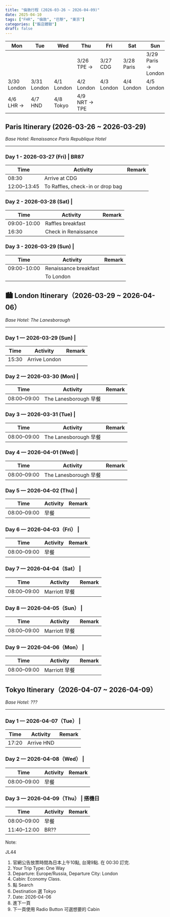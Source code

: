 ```yaml
---
title: "倫敦行程 (2026-03-26 ~ 2026-04-09)"
date: 2025-04-10
tags: ["FHR", "倫敦", "巴黎", "東京"]
categories: ["飯店體驗"]
draft: false
---
```


| Mon | Tue | Wed | Thu | Fri | Sat | Sun |
| --- | --- | --- | --- | --- | --- | --- |
|             |             |              | 3/26 TPE →    | 3/27 CDG    | 3/28 Paris  | 3/29 Paris → London |
| 3/30 London | 3/31 London | 4/1 London   | 4/2 London    | 4/3 London  | 4/4 London  | 4/5 London          |
| 4/6 LHR →   | 4/7 HND     | 4/8 Tokyo    | 4/9 NRT → TPE |

## Paris Itinerary (2026-03-26 ~ 2026-03-29)
*Base Hotel: Renaissance Paris Republique Hotel*

---

### Day 1 - 2026-03-27 (Fri) | BR87

| Time         | Activity                                               | Remark                          |
|--------------|--------------------------------------------------------| ------------------------------- |
| 08:30        | Arrive at CDG                                          |                                 |
| 12:00–13:45  | To Raffles, check-in or drop bag                       |                                 |


### Day 2 - 2026-03-28 (Sat) |

| Time         | Activity                                               | Remark                          |
|--------------|------------------------------------------------------- | ------------------------------- |
| 09:00-10:00  | Raffles breakfast                                      |                                 |
| 16:30        | Check in Renaissance                                   |                                 |


### Day 3 - 2026-03-29 (Sun) |

| Time         | Activity                                               | Remark                          |
|--------------|------------------------------------------------------- | ------------------------------- |
| 09:00-10:00  | Renaissance breakfast                                  |                                 |
|              | To London                                              |                                 |




## 🏙 London Itinerary（2026-03-29 ~ 2026-04-06）
*Base Hotel: The Lanesborough*

---

### Day 1 — 2026-03-29 (Sun) |

| Time         | Activity                                               | Remark                          |
|--------------|------------------------------------------------------- | ------------------------------- |
| 15:30        | Arrive London                                          |                                 |
|              |                                                        |                                 |

### Day 2 — 2026-03-30 (Mon) |

| Time         | Activity                                               | Remark                          |
|--------------|------------------------------------------------------- | ------------------------------- |
| 08:00–09:00  | The Lanesborough 早餐                                  |                                 |


### Day 3 — 2026-03-31 (Tue) |

| Time         | Activity                                               | Remark                          |
|--------------|------------------------------------------------------- | ------------------------------- |
| 08:00–09:00  | The Lanesborough 早餐                                  |                                 |


### Day 4 — 2026-04-01 (Wed) |

| Time         | Activity                                               | Remark                          |
|--------------|------------------------------------------------------- | ------------------------------- |
| 08:00–09:00  | The Lanesborough 早餐                                  |                                 |


### Day 5 — 2026-04-02 (Thu) |

| Time         | Activity                                               | Remark                          |
|--------------|------------------------------------------------------- | ------------------------------- |
| 08:00–09:00  | 早餐                                                   |                                 |


### Day 6 — 2026-04-03（Fri） |

| Time         | Activity                                               | Remark                          |
|--------------|------------------------------------------------------- | ------------------------------- |
| 08:00–09:00  | 早餐                                                   |                                 |


### Day 7 — 2026-04-04（Sat） |

| Time         | Activity                                               | Remark                          |
|--------------|------------------------------------------------------- | ------------------------------- |
| 08:00–09:00  | Marriott 早餐                                          |                                 |


### Day 8 — 2026-04-05（Sun） |

| Time         | Activity                                               | Remark                          |
|--------------|------------------------------------------------------- | ------------------------------- |
| 08:00–09:00  | Marriott 早餐                                          |                                 |


### Day 9 — 2026-04-06（Mon） |

| Time         | Activity                                               | Remark                          |
|--------------|------------------------------------------------------- | ------------------------------- |
| 08:00–09:00  | Marriott 早餐                                          |                                 |


## Tokyo Itinerary（2026-04-07 ~ 2026-04-09）
*Base Hotel: ???*

---

### Day 1 — 2026-04-07（Tue） |

| Time         | Activity                                               | Remark                          |
|--------------|------------------------------------------------------- | ------------------------------- |
| 17:20        | Arrive HND                                             |                                 |


### Day 2 — 2026-04-08（Wed） |

| Time         | Activity                                               | Remark                          |
|--------------|------------------------------------------------------- | ------------------------------- |
| 08:00–09:00  | 早餐                                                   |                                 |


### Day 3 — 2026-04-09（Thu） | 搭機日

| Time         | Activity                                               | Remark                          |
|--------------|------------------------------------------------------- | ------------------------------- |
| 08:00–09:00  | 早餐                                                   |                                 |
| 11:40–12:00  | BR??                                                   |                                 |



Note:

JL44
1. 官網公告放票時間為日本上午10點, 台灣9點. 在 00:30 訂完.
2. Your Trip Type: One Way
3. Departure: Europe/Russia, Departure City: London
4. Cabin: Economy Class.
5. 點 Search
6. Destination 選 Tokyo
7. Date: 2026-04-06
8. 進下一頁
9. 下一頁使用 Radio Button 可選想要的 Cabin
